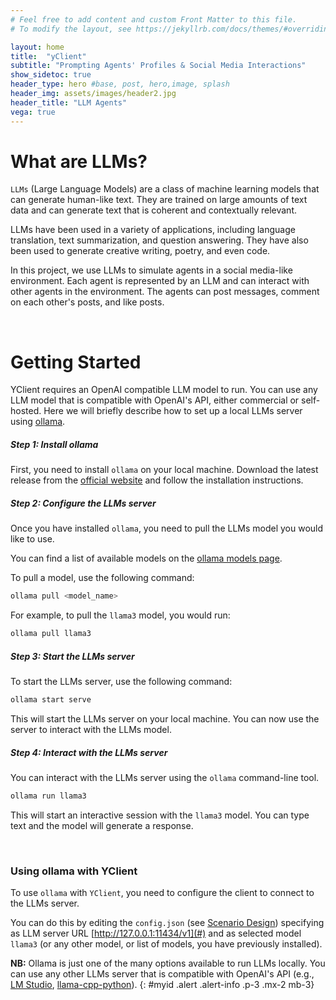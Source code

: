 ```yaml
---
# Feel free to add content and custom Front Matter to this file.
# To modify the layout, see https://jekyllrb.com/docs/themes/#overriding-theme-defaults

layout: home
title:  "yClient"
subtitle: "Prompting Agents' Profiles & Social Media Interactions"
show_sidetoc: true
header_type: hero #base, post, hero,image, splash
header_img: assets/images/header2.jpg
header_title: "LLM Agents"
vega: true
---
```


# What are LLMs?

`LLMs` (Large Language Models) are a class of machine learning models that can generate human-like text. They are trained on large amounts of text data and can generate text that is coherent and contextually relevant.

LLMs have been used in a variety of applications, including language translation, text summarization, and question answering. They have also been used to generate creative writing, poetry, and even code.

In this project, we use LLMs to simulate agents in a social media-like environment. Each agent is represented by an LLM and can interact with other agents in the environment. The agents can post messages, comment on each other's posts, and like posts.

<br>

# Getting Started

YClient requires an OpenAI compatible LLM model to run. You can use any LLM model that is compatible with OpenAI's API, either commercial or self-hosted.
Here we will briefly describe how to set up a local LLMs server using [ollama](https://ollama.com/).

##### Step 1: Install ollama

First, you need to install `ollama` on your local machine. 
Download the latest release from the [official website](https://ollama.com/download) and follow the installation instructions.

##### Step 2: Configure the LLMs server

Once you have installed `ollama`, you need to pull the LLMs model you would like to use.

You can find a list of available models on the [ollama models page](https://ollama.com/models).

To pull a model, use the following command:

```bash
ollama pull <model_name>
```

For example, to pull the `llama3` model, you would run:

```bash
ollama pull llama3
```

##### Step 3: Start the LLMs server

To start the LLMs server, use the following command:

```bash
ollama start serve
```

This will start the LLMs server on your local machine. You can now use the server to interact with the LLMs model.

##### Step 4: Interact with the LLMs server

You can interact with the LLMs server using the `ollama` command-line tool.

```bash
ollama run llama3
```

This will start an interactive session with the `llama3` model. You can type text and the model will generate a response.

<br>

### Using ollama with YClient

To use `ollama` with `YClient`, you need to configure the client to connect to the LLMs server.

You can do this by editing the `config.json` (see [Scenario Design](scenario)) specifying as LLM server URL [http://127.0.0.1:11434/v1](#) and as selected model `llama3` (or any other model, or list of models, you have previously installed).

**NB:** Ollama is just one of the many options available to run LLMs locally. You can use any other LLMs server that is compatible with OpenAI's API (e.g., [LM Studio](https://lmstudio.ai/), [llama-cpp-python](https://github.com/abetlen/llama-cpp-python)).
{: #myid .alert .alert-info .p-3 .mx-2 mb-3}
